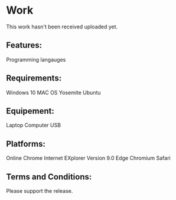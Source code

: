 # Work
This work hasn't been received uploaded yet. 

## Features:
Programming langauges


## Requirements:
Windows 10
MAC OS Yosemite
Ubuntu

## Equipement:
Laptop
Computer
USB
## Platforms:
Online
Chrome
Internet EXplorer Version 9.0
Edge
Chromium
Safari

## Terms and Conditions:
Please support the release.

